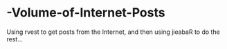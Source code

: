 # -Volume-of-Internet-Posts
Using rvest to get posts from the Internet, and then using jieabaR to do the rest...
